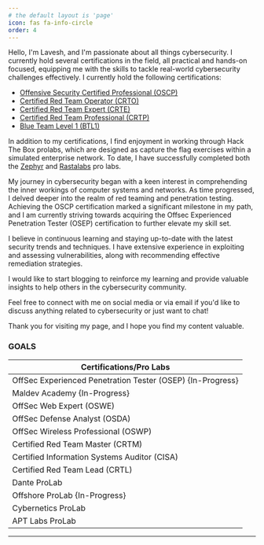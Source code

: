 ```yaml
---
# the default layout is 'page'
icon: fas fa-info-circle
order: 4
---
```



Hello, I'm Lavesh, and I'm passionate about all things cybersecurity. I currently hold several certifications in the field, all practical and hands-on focused, equipping me with the skills to tackle real-world cybersecurity challenges effectively. I currently hold the following certifications:

- [Offensive Security Certified Professional (OSCP)](https://www.credential.net/ffb0af88-aa7f-40e4-8b34-2fb02ccf4c45#gs.4cfvut)
- [Certified Red Team Operator (CRTO)](https://eu.badgr.com/public/assertions/B_q4I0EeSpiloRukuDHFlg)
- [Certified Red Team Expert (CRTE)](https://www.credential.net/fa6d5675-1932-4c22-9f98-ede06e76bbd5#gs.4cfwfe)
- [Certified Red Team Professional (CRTP)](https://www.credential.net/9805b6ca-43f9-49a2-8d1d-3090a82df230#gs.4cg07b)
- [Blue Team Level 1 (BTL1)](https://www.credly.com/badges/d183eff0-a425-4cd8-91e1-69723ac772eb/)

In addition to my certifications, I find enjoyment in working through Hack The Box prolabs, which are designed as capture the flag exercises within a simulated enterprise network. To date, I have successfully completed both the [Zephyr](https://github.com/Laveshlc/Laveshlc/blob/main/Zephyr.pdf) and [Rastalabs](https://github.com/Laveshlc/Laveshlc/blob/main/RastaLabs.pdf) pro labs.

My journey in cybersecurity began with a keen interest in comprehending the inner workings of computer systems and networks. As time progressed, I delved deeper into the realm of red teaming and penetration testing. Achieving the OSCP certification marked a significant milestone in my path, and I am currently striving towards acquiring the Offsec Experienced Penetration Tester (OSEP) certification to further elevate my skill set.

I believe in continuous learning and staying up-to-date with the latest security trends and techniques. I have extensive experience in exploiting and assessing vulnerabilities, along with recommending effective remediation strategies.

I would like to start blogging to reinforce my learning and provide valuable insights to help others in the cybersecurity community.

Feel free to connect with me on social media or via email if you'd like to discuss anything related to cybersecurity or just want to chat!

Thank you for visiting my page, and I hope you find my content valuable.

### GOALS

|Certifications/Pro Labs|
|---|
|OffSec Experienced Penetration Tester (OSEP) {In-Progress}|
|Maldev Academy {In-Progress}|
|OffSec Web Expert (OSWE)|
|OffSec Defense Analyst (OSDA)|
|OffSec Wireless Professional (OSWP)|
|Certified Red Team Master (CRTM)|
|Certified Information Systems Auditor (CISA)|
|Certified Red Team Lead (CRTL)|
|Dante ProLab|
|Offshore ProLab {In-Progress}|
|Cybernetics ProLab|
|APT Labs ProLab|



---
